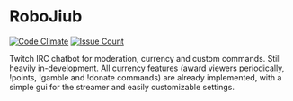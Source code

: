 # RoboJiub
[![Code Climate](https://codeclimate.com/github/Shakajiub/RoboJiub/badges/gpa.svg)](https://codeclimate.com/github/Shakajiub/RoboJiub)
[![Issue Count](https://codeclimate.com/github/Shakajiub/RoboJiub/badges/issue_count.svg)](https://codeclimate.com/github/Shakajiub/RoboJiub)

Twitch IRC chatbot for moderation, currency and custom commands. Still heavily in-development. All currency features (award viewers periodically, !points, !gamble and !donate commands) are already implemented, with a simple gui for the streamer and easily customizable settings.
